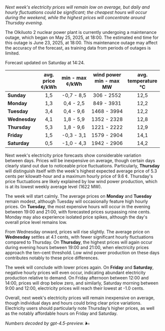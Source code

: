 *Next week's electricity prices will remain low on average, but daily and hourly fluctuations could be significant; the cheapest hours will occur during the weekend, while the highest prices will concentrate around Thursday evening.*

The Olkiluoto 2 nuclear power plant is currently undergoing a maintenance outage, which began on May 25, 2025, at 18:00. The estimated end time for this outage is June 23, 2025, at 18:00. This maintenance outage may affect the accuracy of the forecast, as training data from periods of outages is limited.

Forecast updated on Saturday at 14:24.

|             | avg.<br>price<br>¢/kWh | min - max<br>¢/kWh | wind power<br>min - max<br>MW | avg.<br>temperature<br>°C |
|:------------|:----------------------:|:------------------:|:-----------------------------:|:-------------------------:|
| **Sunday**      |          1,5           |    -0,7 - 8,5     |          306 - 2552          |           12,5            |
| **Monday**      |          1,3           |     0,4 - 2,5     |          849 - 3931          |           12,2            |
| **Tuesday**     |          3,4           |     0,4 - 9,6     |         1468 - 3994          |           12,2            |
| **Wednesday**   |          4,1           |     1,8 - 5,9     |         1352 - 2328          |           12,8            |
| **Thursday**    |          5,3           |     1,8 - 9,6     |         1221 - 2222          |           12,9            |
| **Friday**      |          1,5           |    -0,3 - 3,1     |         1579 - 2904          |           14,1            |
| **Saturday**    |          0,5           |    -1,0 - 4,3     |         1942 - 2906          |           14,2            |

Next week's electricity price forecasts show considerable variation between days. Prices will be inexpensive on average, though certain days clearly stand out due to noticeable price fluctuations. Particularly, **Thursday** will distinguish itself with the week's highest expected average price of 5.3 cents per kilowatt-hour and a maximum hourly price of 9.6 ¢. Thursday's price fluctuations are likely explained by low wind power production, which is at its lowest weekly average level (1622 MW).

The week will start calmly. The average prices on **Monday** and **Tuesday** remain modest, although Tuesday will occasionally feature high hourly prices. On **Tuesday**, the most expensive hours will occur in the evening between 19:00 and 21:00, with forecasted prices surpassing nine cents. Monday may also experience isolated price spikes, although the day's overall price level remains low.

From Wednesday onward, prices will rise slightly. The average price on **Wednesday** settles at 4.1 cents, with fewer significant hourly fluctuations compared to Thursday. On **Thursday**, the highest prices will again occur during evening hours between 19:00 and 21:00, when electricity prices approach the ten-cent threshold. Low wind power production on these days contributes notably to these price differences.

The week will conclude with lower prices again. On **Friday** and **Saturday**, negative hourly prices will even occur, indicating abundant electricity production relative to demand. On Friday afternoon between 12:00 and 14:00, prices will drop below zero, and similarly, Saturday morning between 9:00 and 12:00, electricity prices will reach their lowest at -1.0 cents.

Overall, next week's electricity prices will remain inexpensive on average, though individual days and hours could bring clear price variations. Electricity users should particularly note Thursday’s higher prices, as well as the notably affordable hours on Friday and Saturday.

*Numbers decoded by gpt-4.5-preview.* 🌬️
